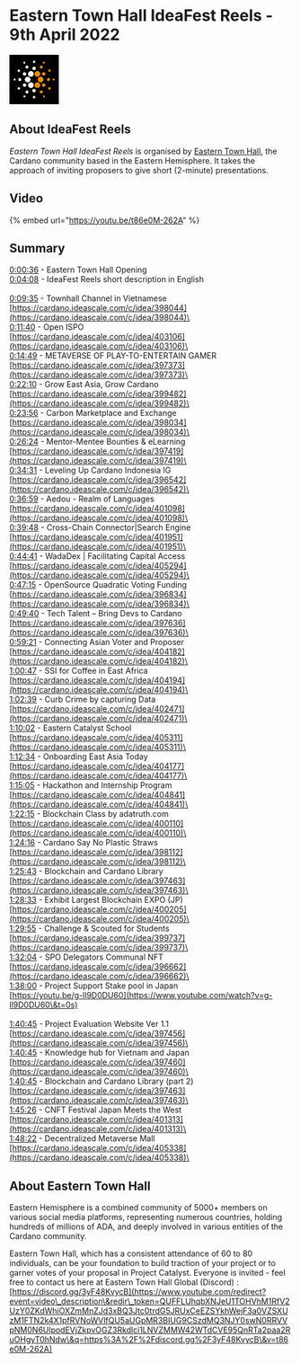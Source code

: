# Eastern Town Hall IdeaFest Reels - 9th April 2022

![](<../.gitbook/assets/eastern townhall logo.jpg>)

## About IdeaFest Reels

_Eastern Town Hall IdeaFest Reels_ is organised by [Eastern Town Hall](https://easterntownhall.com), the Cardano community based in the Eastern Hemisphere. It takes the approach of inviting proposers to give short (2-minute) presentations.

## Video

{% embed url="https://youtu.be/t86e0M-262A" %}

## Summary

[0:00:36](https://www.youtube.com/watch?v=t86e0M-262A\&t=36s) - Eastern Town Hall Opening\
[0:04:08](https://www.youtube.com/watch?v=t86e0M-262A\&t=248s) - IdeaFest Reels short description in English\
\
[0:09:35](https://www.youtube.com/watch?v=t86e0M-262A\&t=575s) - Townhall Channel in Vietnamese \
[https://cardano.ideascale.com/c/idea/398044](https://cardano.ideascale.com/c/idea/398044)\
\
[0:11:40](https://www.youtube.com/watch?v=t86e0M-262A\&t=700s) - Open ISPO \
[https://cardano.ideascale.com/c/idea/403106](https://cardano.ideascale.com/c/idea/403106)\
\
[0:14:49](https://www.youtube.com/watch?v=t86e0M-262A\&t=889s) - METAVERSE OF PLAY-TO-ENTERTAIN GAMER \
[https://cardano.ideascale.com/c/idea/397373](https://cardano.ideascale.com/c/idea/397373)\
\
[0:22:10](https://www.youtube.com/watch?v=t86e0M-262A\&t=1330s) - Grow East Asia, Grow Cardano \
[https://cardano.ideascale.com/c/idea/399482](https://cardano.ideascale.com/c/idea/399482)\
\
[0:23:56](https://www.youtube.com/watch?v=t86e0M-262A\&t=1436s) - Carbon Marketplace and Exchange \
[https://cardano.ideascale.com/c/idea/398034](https://cardano.ideascale.com/c/idea/398034)\
\
[0:26:24](https://www.youtube.com/watch?v=t86e0M-262A\&t=1584s) - Mentor-Mentee Bounties & eLearning \
[https://cardano.ideascale.com/c/idea/397419](https://cardano.ideascale.com/c/idea/397419)\
\
[0:34:31](https://www.youtube.com/watch?v=t86e0M-262A\&t=2071s) - Leveling Up Cardano Indonesia IG \
[https://cardano.ideascale.com/c/idea/396542](https://cardano.ideascale.com/c/idea/396542)\
\
[0:36:59](https://www.youtube.com/watch?v=t86e0M-262A\&t=2219s) - Aedou - Realm of Languages \
[https://cardano.ideascale.com/c/idea/401098](https://cardano.ideascale.com/c/idea/401098)\
\
[0:39:48](https://www.youtube.com/watch?v=t86e0M-262A\&t=2388s) - Cross-Chain Connector|Search Engine\
&#x20;[https://cardano.ideascale.com/c/idea/401951](https://cardano.ideascale.com/c/idea/401951)\
\
[0:44:41](https://www.youtube.com/watch?v=t86e0M-262A\&t=2681s) - WadaDex | Facilitating Capital Access \
[https://cardano.ideascale.com/c/idea/405294](https://cardano.ideascale.com/c/idea/405294)\
\
[0:47:15](https://www.youtube.com/watch?v=t86e0M-262A\&t=2835s) - OpenSource Quadratic Voting Funding \
[https://cardano.ideascale.com/c/idea/396834](https://cardano.ideascale.com/c/idea/396834)\
\
[0:49:40](https://www.youtube.com/watch?v=t86e0M-262A\&t=2980s) - Tech Talent – Bring Devs to Cardano \
[https://cardano.ideascale.com/c/idea/397636](https://cardano.ideascale.com/c/idea/397636)\
\
[0:59:21](https://www.youtube.com/watch?v=t86e0M-262A\&t=3561s) - Connecting Asian Voter and Proposer \
[https://cardano.ideascale.com/c/idea/404182](https://cardano.ideascale.com/c/idea/404182)\
\
[1:00:47](https://www.youtube.com/watch?v=t86e0M-262A\&t=3647s) - SSI for Coffee in East Africa \
[https://cardano.ideascale.com/c/idea/404194](https://cardano.ideascale.com/c/idea/404194)\
\
[1:02:39](https://www.youtube.com/watch?v=t86e0M-262A\&t=3759s) - Curb Crime by capturing Data \
[https://cardano.ideascale.com/c/idea/402471](https://cardano.ideascale.com/c/idea/402471)\
\
[1:10:02](https://www.youtube.com/watch?v=t86e0M-262A\&t=4202s) - Eastern Catalyst School \
[https://cardano.ideascale.com/c/idea/405311](https://cardano.ideascale.com/c/idea/405311)\
\
[1:12:34](https://www.youtube.com/watch?v=t86e0M-262A\&t=4354s) - Onboarding East Asia Today \
[https://cardano.ideascale.com/c/idea/404177](https://cardano.ideascale.com/c/idea/404177)\
\
[1:15:05](https://www.youtube.com/watch?v=t86e0M-262A\&t=4505s) - Hackathon and Internship Program \
[https://cardano.ideascale.com/c/idea/404841](https://cardano.ideascale.com/c/idea/404841)\
\
[1:22:15](https://www.youtube.com/watch?v=t86e0M-262A\&t=4935s) - Blockchain Class by adatruth.com \
[https://cardano.ideascale.com/c/idea/400110](https://cardano.ideascale.com/c/idea/400110)\
\
[1:24:16](https://www.youtube.com/watch?v=t86e0M-262A\&t=5056s) - Cardano Say No Plastic Straws \
[https://cardano.ideascale.com/c/idea/398112](https://cardano.ideascale.com/c/idea/398112)\
\
[1:25:43](https://www.youtube.com/watch?v=t86e0M-262A\&t=5143s) - Blockchain and Cardano Library \
[https://cardano.ideascale.com/c/idea/397463](https://cardano.ideascale.com/c/idea/397463)\
\
[1:28:33](https://www.youtube.com/watch?v=t86e0M-262A\&t=5313s) - Exhibit Largest Blockchain EXPO (JP) \
[https://cardano.ideascale.com/c/idea/400205](https://cardano.ideascale.com/c/idea/400205)\
\
[1:29:55](https://www.youtube.com/watch?v=t86e0M-262A\&t=5395s) - Challenge & Scouted for Students \
[https://cardano.ideascale.com/c/idea/399737](https://cardano.ideascale.com/c/idea/399737)\
\
[1:32:04](https://www.youtube.com/watch?v=t86e0M-262A\&t=5524s) - SPO Delegators Communal NFT \
[https://cardano.ideascale.com/c/idea/396662](https://cardano.ideascale.com/c/idea/396662)\
\
[1:38:00](https://www.youtube.com/watch?v=t86e0M-262A\&t=5880s) - Project Support Stake pool in Japan \
[https://youtu.be/g-ll9D0DU60](https://www.youtube.com/watch?v=g-ll9D0DU60\&t=0s) \
\
[1:40:45](https://www.youtube.com/watch?v=t86e0M-262A\&t=6045s) - Project Evaluation Website Ver 1.1 \
[https://cardano.ideascale.com/c/idea/397456](https://cardano.ideascale.com/c/idea/397456)\
\
[1:40:45](https://www.youtube.com/watch?v=t86e0M-262A\&t=6045s) - Knowledge hub for Vietnam and Japan \
[https://cardano.ideascale.com/c/idea/397460](https://cardano.ideascale.com/c/idea/397460)\
\
[1:40:45](https://www.youtube.com/watch?v=t86e0M-262A\&t=6045s) - Blockchain and Cardano Library (part 2)\
[https://cardano.ideascale.com/c/idea/397463](https://cardano.ideascale.com/c/idea/397463)\
\
[1:45:26](https://www.youtube.com/watch?v=t86e0M-262A\&t=6326s) - CNFT Festival Japan Meets the West \
[https://cardano.ideascale.com/c/idea/401313](https://cardano.ideascale.com/c/idea/401313)\
\
[1:48:22](https://www.youtube.com/watch?v=t86e0M-262A\&t=6502s) - Decentralized Metaverse Mall\
[https://cardano.ideascale.com/c/idea/405338](https://cardano.ideascale.com/c/idea/405338)\




## About Eastern Town Hall

Eastern Hemisphere is a combined community of 5000+ members on various social media platforms, representing numerous countries, holding hundreds of millions of ADA, and deeply involved in various entities of the Cardano community.&#x20;

Eastern Town Hall, which has a consistent attendance of 60 to 80 individuals, can be your foundation to build traction of your project or to garner votes of your proposal in Project Catalyst. Everyone is invited - feel free to contact us here at Eastern Town Hall Global (Discord) : [https://discord.gg/3yF48KvycB](https://www.youtube.com/redirect?event=video\_description\&redir\_token=QUFFLUhqbXNJeU1TOHVhM1RfV2UzY0ZKdWhiOXZmMnZJd3xBQ3Jtc0trdG5JRUxCeEZSYkhWejF3a0VZSXUzM1FTN2k4X1pfRVNoWVlfQU5aUGpMR3BIUG9CSzdMQ3NJY0swN0RRVVpNM0N6UlpodEVjZkpvOGZ3Rkdlci1LNVZMMW42WTdCVE95QnRTa2paa2RuOHgyT0hNdw\&q=https%3A%2F%2Fdiscord.gg%2F3yF48KvycB\&v=t86e0M-262A)
